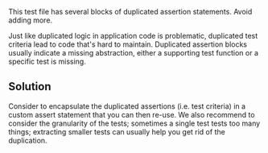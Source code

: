 This test file has several blocks of duplicated assertion statements. Avoid adding more.

Just like duplicated logic in application code is problematic, duplicated test criteria lead to code that's hard to maintain. Duplicated assertion blocks usually indicate a missing abstraction, either a supporting test function or a specific test is missing.

## Solution

Consider to encapsulate the duplicated assertions (i.e. test criteria) in a custom assert statement that you can then re-use. We also recommend to consider the granularity of the tests; sometimes a single test tests too many things; extracting smaller tests can usually help you get rid of the duplication.

